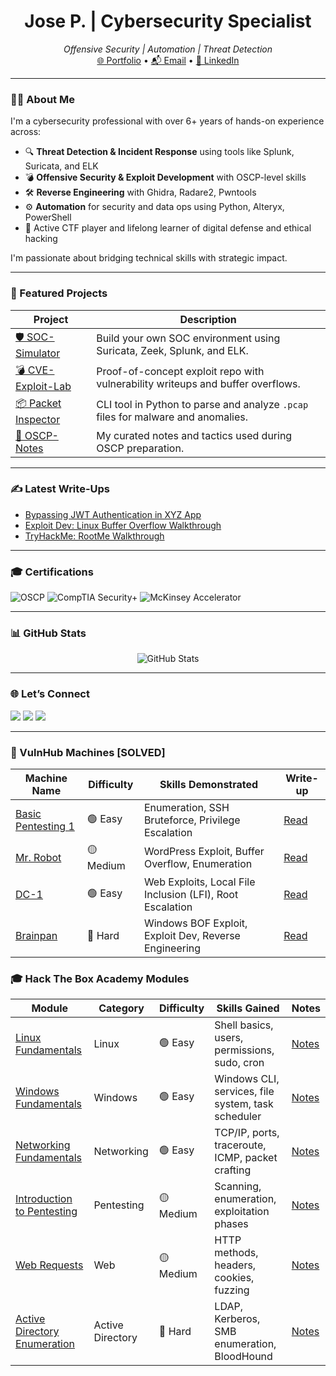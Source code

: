 
<h1 align="center">Jose P. | Cybersecurity Specialist</h1>
<p align="center">
  <em>Offensive Security | Automation | Threat Detection</em><br>
  <a href="https://github.com/joseperdom0/">🌐 Portfolio</a> • 
  <a href="mailto:youremail@example.com">📬 Email</a> • 
  <a href="https://www.linkedin.com/in/yourprofile">🔗 LinkedIn</a>
</p>


---

### 👨‍💻 About Me

I'm a cybersecurity professional with over 6+ years of hands-on experience across:

- 🔍 **Threat Detection & Incident Response** using tools like Splunk, Suricata, and ELK
- 💣 **Offensive Security & Exploit Development** with OSCP-level skills
- 🛠️ **Reverse Engineering** with Ghidra, Radare2, Pwntools
- ⚙️ **Automation** for security and data ops using Python, Alteryx, PowerShell
- 🧠 Active CTF player and lifelong learner of digital defense and ethical hacking

I'm passionate about bridging technical skills with strategic impact.

---

### 🚨 Featured Projects

| Project | Description |
|--------|-------------|
| [🛡️ SOC-Simulator](https://github.com/yourname/soc-simulator) | Build your own SOC environment using Suricata, Zeek, Splunk, and ELK. |
| [💣 CVE-Exploit-Lab](https://github.com/yourname/cve-lab) | Proof-of-concept exploit repo with vulnerability writeups and buffer overflows. |
| [📦 Packet Inspector](https://github.com/yourname/packet-inspector) | CLI tool in Python to parse and analyze `.pcap` files for malware and anomalies. |
| [🧠 OSCP-Notes](https://github.com/yourname/oscp-notes) | My curated notes and tactics used during OSCP preparation. |

---

### ✍️ Latest Write-Ups

- [Bypassing JWT Authentication in XYZ App](https://dev.to/yourname/...)
- [Exploit Dev: Linux Buffer Overflow Walkthrough](https://medium.com/...)
- [TryHackMe: RootMe Walkthrough](https://yourblog.com/thm-rootme)

---

### 🎓 Certifications

![OSCP](https://img.shields.io/badge/OSCP-Passed-informational?logo=offensive-security)
![CompTIA Security+](https://img.shields.io/badge/CompTIA_Security+-Certified-blue?logo=comptia)
![McKinsey Accelerator](https://img.shields.io/badge/McKinsey_Accelerator-Graduate-success)

---

### 📊 GitHub Stats

<p align="center">
  <img src="https://github-readme-stats.vercel.app/api?username=joseperdom0&show_icons=true&theme=tokyonight" alt="GitHub Stats" />
  <br>
  
</p>

---

### 🌐 Let’s Connect

<p align="left">
  <a href="https://www.linkedin.com/in/yourprofile"><img src="https://img.shields.io/badge/LinkedIn-blue?style=for-the-badge&logo=linkedin" /></a>
  <a href="mailto:youremail@example.com"><img src="https://img.shields.io/badge/Email-red?style=for-the-badge&logo=gmail" /></a>
  <a href="https://yourblog.com"><img src="https://img.shields.io/badge/Blog-grey?style=for-the-badge&logo=ghost" /></a>
</p>

---
### 🧠 VulnHub Machines [SOLVED]

| Machine Name | Difficulty | Skills Demonstrated | Write-up |
|--------------|------------|----------------------|----------|
| [Basic Pentesting 1](https://www.vulnhub.com/entry/basic-pentesting-1,216/) | 🟢 Easy | Enumeration, SSH Bruteforce, Privilege Escalation | [Read](https://yourblog.com/basic-pentesting-1) |
| [Mr. Robot](https://www.vulnhub.com/entry/mr-robot-1,151/) | 🟡 Medium | WordPress Exploit, Buffer Overflow, Enumeration | [Read](https://yourblog.com/mr-robot) |
| [DC-1](https://www.vulnhub.com/entry/dc-1-1,292/) | 🟢 Easy | Web Exploits, Local File Inclusion (LFI), Root Escalation | [Read](https://yourblog.com/dc-1) |
| [Brainpan](https://www.vulnhub.com/entry/brainpan-1,51/) | 🔴 Hard | Windows BOF Exploit, Exploit Dev, Reverse Engineering | [Read](https://yourblog.com/brainpan) |


### 🎓 Hack The Box Academy Modules

| Module | Category | Difficulty | Skills Gained | Notes |
|--------|----------|------------|----------------|-------|
| [Linux Fundamentals](https://academy.hackthebox.com/module/1) | Linux | 🟢 Easy | Shell basics, users, permissions, sudo, cron | [Notes](https://yourrepo.com/linux-fundamentals.md) |
| [Windows Fundamentals](https://academy.hackthebox.com/module/7) | Windows | 🟢 Easy | Windows CLI, services, file system, task scheduler | [Notes](https://yourrepo.com/windows-fundamentals.md) |
| [Networking Fundamentals](https://academy.hackthebox.com/module/9) | Networking | 🟢 Easy | TCP/IP, ports, traceroute, ICMP, packet crafting | [Notes](https://yourrepo.com/networking.md) |
| [Introduction to Pentesting](https://academy.hackthebox.com/module/22) | Pentesting | 🟡 Medium | Scanning, enumeration, exploitation phases | [Notes](https://yourrepo.com/intro-to-pentesting.md) |
| [Web Requests](https://academy.hackthebox.com/module/54) | Web | 🟡 Medium | HTTP methods, headers, cookies, fuzzing | [Notes](https://yourrepo.com/web-requests.md) |
| [Active Directory Enumeration](https://academy.hackthebox.com/module/55) | Active Directory | 🔴 Hard | LDAP, Kerberos, SMB enumeration, BloodHound | [Notes](https://yourrepo.com/ad-enum.md) |



<!--
**joseperdom0/joseperdom0** is a ✨ _special_ ✨ repository because its `README.md` (this file) appears on your GitHub profile.

Here are some ideas to get you started:

- 🔭 I’m currently working on ...
- 🌱 I’m currently learning ...
- 👯 I’m looking to collaborate on ...
- 🤔 I’m looking for help with ...
- 💬 Ask me about ...
- 📫 How to reach me: ...
- 😄 Pronouns: ...
- ⚡ Fun fact: ...
-->

